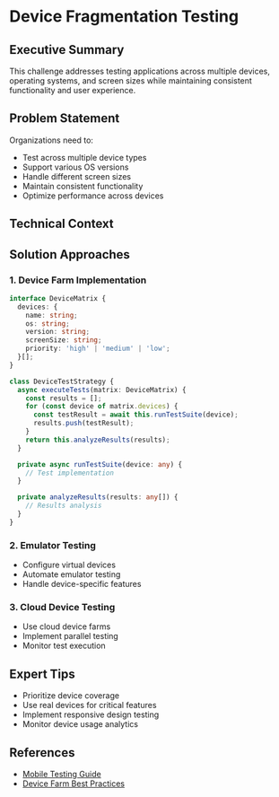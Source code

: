 # Device Fragmentation Testing

<ChallengeDifficulty :rating="4" />
<TimeEstimate time="2-3 days" />

## Executive Summary
This challenge addresses testing applications across multiple devices, operating systems, and screen sizes while maintaining consistent functionality and user experience.

## Problem Statement
Organizations need to:
- Test across multiple device types
- Support various OS versions
- Handle different screen sizes
- Maintain consistent functionality
- Optimize performance across devices

## Technical Context

## Solution Approaches

### 1. Device Farm Implementation
```typescript
interface DeviceMatrix {
  devices: {
    name: string;
    os: string;
    version: string;
    screenSize: string;
    priority: 'high' | 'medium' | 'low';
  }[];
}

class DeviceTestStrategy {
  async executeTests(matrix: DeviceMatrix) {
    const results = [];
    for (const device of matrix.devices) {
      const testResult = await this.runTestSuite(device);
      results.push(testResult);
    }
    return this.analyzeResults(results);
  }

  private async runTestSuite(device: any) {
    // Test implementation
  }

  private analyzeResults(results: any[]) {
    // Results analysis
  }
}
```

### 2. Emulator Testing
- Configure virtual devices
- Automate emulator testing
- Handle device-specific features

### 3. Cloud Device Testing
- Use cloud device farms
- Implement parallel testing
- Monitor test execution

## Expert Tips
- Prioritize device coverage
- Use real devices for critical features
- Implement responsive design testing
- Monitor device usage analytics

## References
- [Mobile Testing Guide](https://example.com/mobile-testing)
- [Device Farm Best Practices](https://example.com/device-farms)